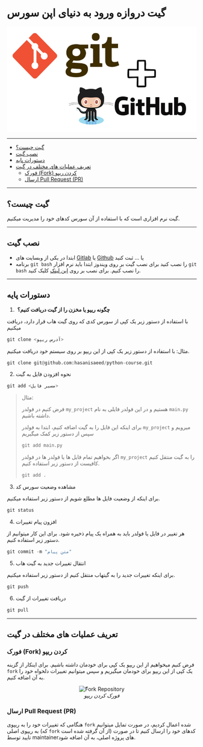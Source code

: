 # گیت دروازه ورود به دنیای اپن سورس

<p align="center">
  <img alt="ّgit + github" src="assets/images/git_github.jpg"> 
</p>

---

- [گیت چیست؟](#گیت-چیست)
- [نصب گیت](#نصب-گیت)
- [دستورات پایه](#دستورات-پایه)
- [تعریف عملیات های مختلف در گیت](#تعریف-عملیات-های-مختلف-در-گیت)
    - [فورک (Fork) کردن ریپو](#فورک-fork-کردن-ریپو)
    - [ارسال Pull Request (PR)](#ارسال-pull-request-pr)

---

## گیت چیست؟

گیت نرم افزاری است که با استفاده از آن سورس کدهای خود را مدیریت میکنیم.

---

## نصب گیت

- ابتدا در یکی از وبسایت های [Gitlab](https://gitlab.com) یا [Github](https://github.com) یا ... ثبت کنید
- برنامه `git bash` را نصب کنید
برای نصب گیت بر روی ویندوز ابتدا باید نرم افزار `git bash` را نصب کنیم.
برای نصب بر روی [این لینک]((https://git-scm.com/downloads)) کلیک کنید.

---

## دستورات پایه

1.   **چگونه ریپو یا مخزن را از گیت دریافت کنیم؟**

با استفاده از دستور زیر یک کپی از سورس کدی که روی گیت هاب قرار دارد، دریافت میکنیم

```python
git clone <آدرس ریپو>
```

مثال:
با استفاده از دستور زیر یک کپی از این ریپو بر روی سیستم خود دریافت میکنیم.
```python
git clone git@github.com:hasanisaeed/python-course.git
```

2.  نحوه افزودن فایل به گیت

```python
git add <مسیر فایل>
```

>مثال:
>
>فرض کنیم در فولدر `my_project` هستیم و در این فولدر فایلی به نام `main.py` داشته باشیم.
>
>برای اینکه این فایل را به گیت اضافه کنیم، ابتدا به فولدر `my_project` میرویم و سپس از دستور زیر کمک میگیریم
>
>```python
>git add main.py
>```
>
>اگر بخواهیم تمام فایل ها یا فولدر ها در فولدر `my_project` را به گیت منتقل کنیم کافیست از دستور زیر استفاده کنیم.
>
>```python
>git add .
>```
>


3.  مشاهده وضعیت سورس کد

برای اینکه از وضعیت فایل ها مطلع شویم از دستور زیر استفاده میکنیم.

```python
git status
```

4.  افزون پیام تغییرات

هر تغییر در فایل یا فولدر باید به همراه یک پیام ذخیره شود. برای این کار میتوانیم از دستور زیر استفاده کنیم.

```python
git commit -m "متن پیام"
```

5.  انتقال تغییرات جدید به گیت هاب

برای اینکه تغییرات جدید را به گیتهاب منتقل کنیم از دستور زیر استفاده میکنیم.

```python
git push
```

6.  دریافت تغییرات از گیت

```python
git pull
```
---

## تعریف عملیات های مختلف در گیت

### فورک (Fork) کردن ریپو

فرض کنیم میخواهیم از این ریپو یک کپی برای خودمان داشته باشیم. برای اینکار از گزینه `fork` یک کپی از این ریپو برای خودمان میگیریم و سپس میتوانیم تغییرات دلخواه خود را به آن اضافه کنیم.

<p align="center">
  <img alt="ّFork Repository" src="https://github.com/hasanisaeed/python-course/blob/main/S01/assets/images/fork_repo.PNG">
  <br>
    <em>فورک کردن ریپو</em>
</p>

### ارسال Pull Request (PR)
هنگامی که تغییرات خود را به ریپوی  `fork` شده اعمال کردیم، در صورت تمایل میتوانیم به ریپوی اصلی (که `fork` از آن گرفته شده است) کدهای خود را ارسال کنیم تا در صورت تایید توسط maintainerهای پروژه اصلی، به آن اضافه شود. 







